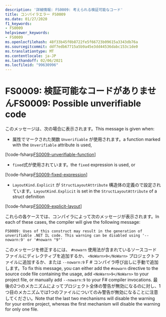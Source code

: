 ```yaml
---
description: '詳細情報: FS0009: 考えられる検証可能なコード'
title: コンパイラエラー FS0009
ms.date: 01/27/2020
f1_keywords:
- FS0009
helpviewer_keywords:
- FS0009
ms.openlocfilehash: 48f33b45f0b8722fe5f66723b09615a3343db76a
ms.sourcegitcommit: ddf7edb67715a5b9a45e3dd44536dabc153c1de0
ms.translationtype: MT
ms.contentlocale: ja-JP
ms.lasthandoff: 02/06/2021
ms.locfileid: "99630996"
---
```

# <a name="fs0009-possible-unverifiable-code"></a><span data-ttu-id="b6389-103">FS0009: 検証可能なコードがありません</span><span class="sxs-lookup"><span data-stu-id="b6389-103">FS0009: Possible unverifiable code</span></span>

<span data-ttu-id="b6389-104">このメッセージは、次の場合に表示されます。</span><span class="sxs-lookup"><span data-stu-id="b6389-104">This message is given when:</span></span>

* <span data-ttu-id="b6389-105">属性でマークされた関数 `Unverifiable` が使用されます。</span><span class="sxs-lookup"><span data-stu-id="b6389-105">a function marked with the `Unverifiable` attribute is used,</span></span>

[!code-fsharp[FS0009-unverifiable-function](~/samples/snippets/fsharp/compiler-messages/fs0009.fsx#L2)]

* <span data-ttu-id="b6389-106">`fixed`式が使用されています。</span><span class="sxs-lookup"><span data-stu-id="b6389-106">the `fixed` expression is used, or</span></span>

[!code-fsharp[FS0009-fixed-expression](~/samples/snippets/fsharp/compiler-messages/fs0009.fsx#L5-L9)]

* <span data-ttu-id="b6389-107">`LayoutKind.Explicit` が `StructLayoutAttribute` 構造体の定義ので設定されています。</span><span class="sxs-lookup"><span data-stu-id="b6389-107">`LayoutKind.Explicit` is set in the `StructLayoutAttribute` of a struct definition</span></span>

[!code-fsharp[FS0009-explicit-layout](~/samples/snippets/fsharp/compiler-messages/fs0009.fsx#L12-L16)]

<span data-ttu-id="b6389-108">これらの各ケースでは、コンパイラによって次のメッセージが表示されます。</span><span class="sxs-lookup"><span data-stu-id="b6389-108">In each of these cases, the compiler will give the following message:</span></span>

```text
FS0009: Uses of this construct may result in the generation of unverifiable .NET IL code. This warning can be disabled using '--nowarn:9' or '#nowarn "9"'
```

<span data-ttu-id="b6389-109">このメッセージを修正するには、 `#nowarn` 使用法が含まれているソースコードファイルにディレクティブを追加するか、 `<NoWarn>9</NoWarn>` プロジェクトファイルに追加するか、または `--nowarn:9` F # コンパイラ呼び出しに手動で追加します。</span><span class="sxs-lookup"><span data-stu-id="b6389-109">To fix this message, you can either add the `#nowarn` directive to the source code file containing the usage, add `<NoWarn>9</NoWarn>` to your project file, or manually add `--nowarn:9` to your F# compiler invocations.</span></span> <span data-ttu-id="b6389-110">最後の2つのメカニズムによってプロジェクト全体の警告が無効になるのに対し、1つ目のメカニズムでは1つのファイルについてのみ警告が無効になることに注意してください。</span><span class="sxs-lookup"><span data-stu-id="b6389-110">Note that the last two mechanisms will disable the warning for your entire project, whereas the first mechanism will disable the warning for only one file.</span></span>

